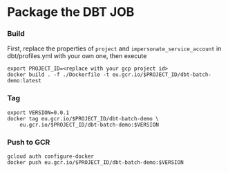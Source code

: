 # Package the DBT JOB

### Build

First, replace the properties of `project` and `impersonate_service_account` in dbt/profiles.yml with your own one, then
execute

```
export PROJECT_ID=<replace with your gcp project id>
docker build . -f ./Dockerfile -t eu.gcr.io/$PROJECT_ID/dbt-batch-demo:latest
```

### Tag

```
export VERSION=0.0.1
docker tag eu.gcr.io/$PROJECT_ID/dbt-batch-demo \
    eu.gcr.io/$PROJECT_ID/dbt-batch-demo:$VERSION
```

### Push to GCR

```
gcloud auth configure-docker
docker push eu.gcr.io/$PROJECT_ID/dbt-batch-demo:$VERSION
```